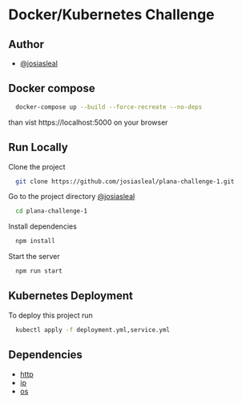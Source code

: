 
# Docker/Kubernetes Challenge



## Author

- [@josiasleal](https://www.github.com/josiasleal)


## Docker compose

```bash
  docker-compose up --build --force-recreate --no-deps  
```

than vist https://localhost:5000 on your browser

## Run Locally

Clone the project

```bash
  git clone https://github.com/josiasleal/plana-challenge-1.git
```

Go to the project directory
[@josiasleal](https://github.com/josiasleal/plana-challenge-1)
```bash
  cd plana-challenge-1
```

Install dependencies

```bash
  npm install
```

Start the server

```bash
  npm run start
```


## Kubernetes Deployment

To deploy this project run

```bash
  kubectl apply -f deployment.yml,service.yml
```


## Dependencies

- [http](https://www.npmjs.com/package/http)
- [ip](https://www.npmjs.com/package/ip)
- [os](https://www.npmjs.com/package/os)
